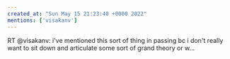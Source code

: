 ```yaml
---
created_at: "Sun May 15 21:23:40 +0000 2022"
mentions: ['visakanv']
---
```


RT @visakanv: i've mentioned this sort of thing in passing bc i don't really want to sit down and articulate some sort of grand theory or w…